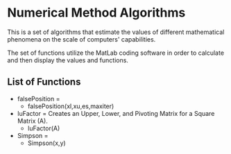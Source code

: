 # Numerical Method Algorithms

This is a set of algorithms that estimate the values of different mathematical phenomena on the scale of computers' capabilities.

The set of functions utilize the MatLab coding software in order to calculate and then display the values and functions.

## List of Functions 
* falsePosition = 
  * falsePosition(xl,xu,es,maxiter)
* luFactor      = Creates an Upper, Lower, and Pivoting Matrix for a Square Matrix (A).
  * luFactor(A)
* Simpson       = 
  * Simpson(x,y)
